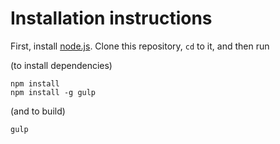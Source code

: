 # Installation instructions

First, install [node.js](https://nodejs.org/download/). Clone this repository, `cd` to it, and then run

(to install dependencies)

```
npm install
npm install -g gulp
```

(and to build)

```
gulp
```

